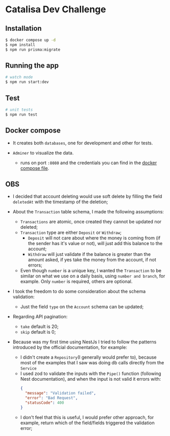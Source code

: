 # Catalisa Dev Challenge
## Installation

```bash
$ docker compose up -d
$ npm install
$ npm run prisma:migrate
```

## Running the app

```bash
# watch mode
$ npm run start:dev
```

## Test

```bash
# unit tests
$ npm run test
```

## Docker compose

- It creates both `databases`, one for development and other for tests. 

- `Adminer` to visualize the data.
    -  runs on port `:8080` and the credentials you can find in the [docker compose file](docker-compose.yml).

## OBS

- I decided that account deleting would use soft delete by filling the field `deletedAt` with the timestamp of the deletion;
- About the `Transaction` table schema, I made the following assumptions:
    - `Transactions` are atomic, once created they cannot be updated nor deleted;
    - `Transaction` type are either `Deposit` or `Withdraw`;
        - `Deposit` will not care about where the money is coming from (if the sender has it's value or not), will just add this balance to the account;
        - `Withdraw` will just validate if the balance is greater than the amount asked, if yes take the money from the account, if not errors;
    - Even though `number` is a unique key, I wanted the `Transaction` to be similar on what we use on a daily basis, using `number and branch`, for example. Only `number` is required, others are optional.

- I took the freedom to do some consideration about the schema validation:
    - Just the field `type` on the `Account` schema can be updated;
- Regarding API pagination:
    - `take` default is 20;
    - `skip` default is 0;
- Because was my first time using NestJs I tried to follow the patterns introduced by the official documentation, for example:
    - I didn't create a `Repository`(I generally would prefer to), because most of the examples that I saw was doing db calls directly from the `Service`
    - I used zod to validate the inputs with the `Pipe()` function (following Nest documentation), and when the input is not valid it errors with:
        ```json
        {
          "message": "Validation failed",
          "error": "Bad Request",
          "statusCode": 400
        }

        ```
    - I don't feel that this is useful, I would prefer other approach, for example, return which of the field/fields triggered the validation error;
